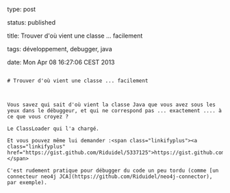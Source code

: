 type: post
status: published
title: Trouver d'où vient une classe ... facilement
tags: développement, debugger, java
date: Mon Apr 08 16:27:06 CEST 2013
~~~~~~
# Trouver d'où vient une classe ... facilement

Vous savez qui sait d'où vient la classe Java que vous avez sous les yeux dans le débuggeur, et qui ne correspond pas ... exactement .... à ce que vous croyez ?

Le ClassLoader qui l'a chargé.

Et vous pouvez même lui demander :<span class="linkifyplus"><a class="linkifyplus" href="https://gist.github.com/Riduidel/5337125">https://gist.github.com/Riduidel/5337125</a></span>

C'est rudement pratique pour débugger du code un peu tordu (comme [un connecteur neo4j JCA](https://github.com/Riduidel/neo4j-connector), par exemple).